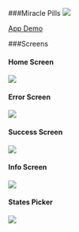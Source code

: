 ###Miracle Pills
<img src = "https://github.com/HardcoreIOS/Miracle-Pills/blob/master/Icon-60%403x.png">

[App Demo](http://quick.as/w267uqgqq)

###Screens

#### Home Screen
<img src = "https://github.com/HardcoreIOS/Miracle-Pills/blob/master/home%20screen.png">

#### Error Screen
<img src = "https://github.com/HardcoreIOS/Miracle-Pills/blob/master/error%20screen.png">

#### Success Screen
<img src = "https://github.com/HardcoreIOS/Miracle-Pills/blob/master/success%20screen.png">

#### Info Screen
<img src = "https://github.com/HardcoreIOS/Miracle-Pills/blob/master/info%20card.png">

#### States Picker
<img src = "https://github.com/HardcoreIOS/Miracle-Pills/blob/master/pickerview.png">
